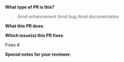 <!--  Thanks for sending a pull request!  Here are some tips for you:

1. If this is your first time, please read our contributor guidelines: https://docs.onepanel.ai/docs/getting-started/contributing
2. Please label this pull request according to what type of issue you are addressing.
-->

**What type of PR is this?**
<!--
Uncomment only one ` /kind <>` line, hit enter to put that in a new line, and remove leading whitespace from that line:
-->

> /kind enhancement
> /kind bug
> /kind documentation


**What this PR does**:

**Which issue(s) this PR fixes**:
<!--
*Automatically closes linked issue when PR is merged.
Usage: `Fixes #<issue number>`, or `Fixes (paste link of issue)`.
-->
Fixes #

**Special notes for your reviewer**:
